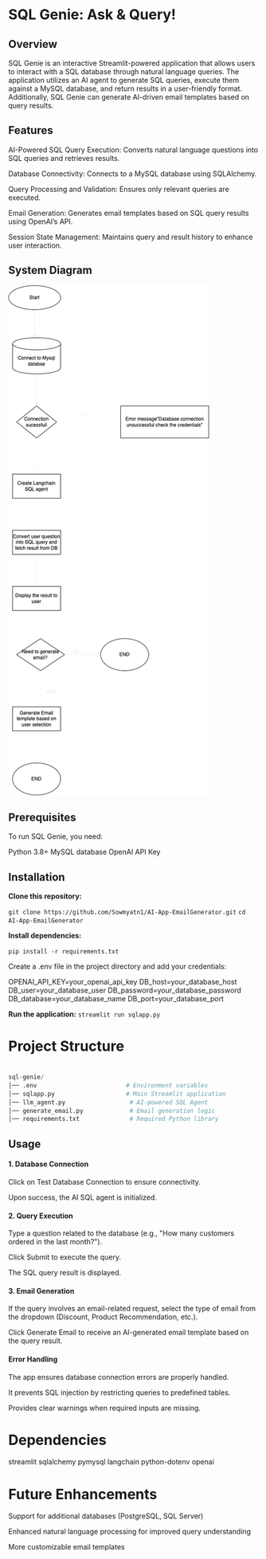 # **SQL Genie: Ask & Query!**

## Overview

SQL Genie is an interactive Streamlit-powered application that allows users to interact with a SQL database through natural language queries. The application utilizes an AI agent to generate SQL queries, execute them against a MySQL database, and return results in a user-friendly format. Additionally, SQL Genie can generate AI-driven email templates based on query results.

## Features

AI-Powered SQL Query Execution: Converts natural language questions into SQL queries and retrieves results.

Database Connectivity: Connects to a MySQL database using SQLAlchemy.

Query Processing and Validation: Ensures only relevant queries are executed.

Email Generation: Generates email templates based on SQL query results using OpenAI’s API.

Session State Management: Maintains query and result history to enhance user interaction.

## **System Diagram**

![System Diagram](SystemDiagram-1.png)



## Prerequisites

To run SQL Genie, you need:

Python 3.8+
MySQL database
OpenAI API Key

## Installation

**Clone this repository:**

`git clone https://github.com/Sowmyatn1/AI-App-EmailGenerator.git`
`cd AI-App-EmailGenerator`

**Install dependencies:**

`pip install -r requirements.txt`

Create a .env file in the project directory and add your credentials:

OPENAI_API_KEY=your_openai_api_key
DB_host=your_database_host
DB_user=your_database_user
DB_password=your_database_password
DB_database=your_database_name
DB_port=your_database_port

**Run the application:**
`streamlit run sqlapp.py`

# **Project Structure**
```Python

sql-genie/
│── .env                         # Environment variables
│── sqlapp.py                    # Main Streamlit application
│── llm_agent.py                  # AI-powered SQL Agent
│── generate_email.py             # Email generation logic
│── requirements.txt              # Required Python library
```

## Usage

#### **1. Database Connection**

Click on Test Database Connection to ensure connectivity.

Upon success, the AI SQL agent is initialized.

#### **2. Query Execution**

Type a question related to the database (e.g., "How many customers ordered in the last month?").

Click Submit to execute the query.

The SQL query result is displayed.

#### **3. Email Generation**

If the query involves an email-related request, select the type of email from the dropdown (Discount, Product Recommendation, etc.).

Click Generate Email to receive an AI-generated email template based on the query result.

#### **Error Handling**

The app ensures database connection errors are properly handled.

It prevents SQL injection by restricting queries to predefined tables.

Provides clear warnings when required inputs are missing.

# **Dependencies**

streamlit
sqlalchemy
pymysql
langchain
python-dotenv
openai

# **Future Enhancements**

Support for additional databases (PostgreSQL, SQL Server)

Enhanced natural language processing for improved query understanding

More customizable email templates





